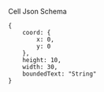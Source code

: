 Cell Json Schema

```
{
    coord: {
        x: 0,
        y: 0
    },
    height: 10,
    width: 30,
    boundedText: "String"
}
```